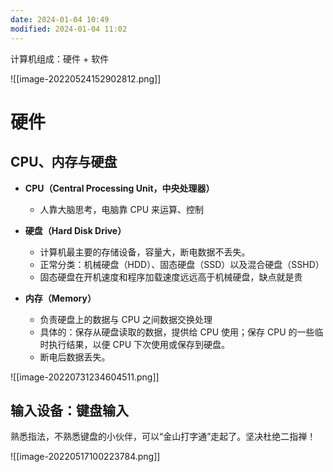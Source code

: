 ```yaml
---
date: 2024-01-04 10:49
modified: 2024-01-04 11:02
---
```


计算机组成：硬件 + 软件

![[image-20220524152902812.png]]

# 硬件

## CPU、内存与硬盘

- **CPU（Central Processing Unit，中央处理器）**
	- 人靠大脑思考，电脑靠 CPU 来运算、控制

- **硬盘（Hard Disk Drive）**
	- 计算机最主要的存储设备，容量大，断电数据不丢失。
	- 正常分类：机械硬盘（HDD）、固态硬盘（SSD）以及混合硬盘（SSHD）
	- 固态硬盘在开机速度和程序加载速度远远高于机械硬盘，缺点就是贵

- **内存（Memory）**
	- 负责硬盘上的数据与 CPU 之间数据交换处理
	- 具体的：保存从硬盘读取的数据，提供给 CPU 使用；保存 CPU 的一些临时执行结果，以便 CPU 下次使用或保存到硬盘。
	- 断电后数据丢失。

![[image-20220731234604511.png]]

## 输入设备：键盘输入

熟悉指法，不熟悉键盘的小伙伴，可以“金山打字通”走起了。坚决杜绝二指禅！

![[image-20220517100223784.png]]

